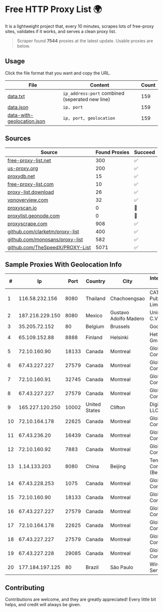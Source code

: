 
# Free HTTP Proxy List 🌍

It is a lightweight project that, every 10 minutes, scrapes lots of free-proxy sites, validates if it works, and serves a clean proxy list.


> Scraper found **7544** proxies at the latest update. Usable proxies are below.

## Usage

Click the file format that you want and copy the URL.


|File|Content|Count|
|----|-------|-----|
|[data.txt](https://raw.githubusercontent.com/themiralay/Proxy-List-World/master/data.txt)|`ip_address:port` combined (seperated new line)|159|
|[data.json](https://raw.githubusercontent.com/themiralay/Proxy-List-World/master/data.json)|`ip, port`|159|
|[data-with-geolocation.json](https://raw.githubusercontent.com/themiralay/Proxy-List-World/master/data-with-geolocation.json)|`ip, port, geolocation`|159|

## Sources

|Source|Found Proxies|Succeed|
|------|-------------|-------|
|[free-proxy-list.net](https://free-proxy-list.net)|300|✅|
|[us-proxy.org](https://www.us-proxy.org)|200|✅|
|[proxydb.net](http://proxydb.net)|15|✅|
|[free-proxy-list.com](https://free-proxy-list.com/?page=&port=&type%5B%5D=http&type%5B%5D=https&up_time=0&search=Search)|10|✅|
|[proxy-list.download](https://www.proxy-list.download/HTTP)|26|✅|
|[vpnoverview.com](https://vpnoverview.com/privacy/anonymous-browsing/free-proxy-servers)|32|✅|
|[proxyscan.io](https://www.proxyscan.io)|0|🚫|
|[proxylist.geonode.com](https://proxylist.geonode.com/api/proxy-list?limit=300&page=1&sort_by=lastChecked&sort_type=desc&protocols=http,https)|0|🚫|
|[proxyscrape.com](https://api.proxyscrape.com/v2/?request=displayproxies&protocol=http&timeout=10000&country=all&ssl=all&anonymity=all)|908|✅|
|[github.com/clarketm/proxy-list](https://raw.githubusercontent.com/clarketm/proxy-list/master/proxy-list-raw.txt)|400|✅|
|[github.com/monosans/proxy-list](https://raw.githubusercontent.com/monosans/proxy-list/main/proxies/http.txt)|582|✅|
|[github.com/TheSpeedX/PROXY-List](https://raw.githubusercontent.com/TheSpeedX/PROXY-List/master/http.txt)|5071|✅|


## Sample Proxies With Geolocation Info

|#|Ip|Port|Country|City|Internet Service Provider|
|-|--|----|-------|----|-------------------------|
|1|116.58.232.156|8080|Thailand|Chachoengsao|CAT Telecom Public Company Limited|
|2|187.216.229.150|8080|Mexico|Gustavo Adolfo Madero|Uninet S.A. de C.V.|
|3|35.205.72.152|80|Belgium|Brussels|Google LLC|
|4|65.109.152.88|8888|Finland|Helsinki|Hetzner Online GmbH|
|5|72.10.160.90|18133|Canada|Montreal|GloboTech Communications|
|6|67.43.227.227|27579|Canada|Montreal|GloboTech Communications|
|7|72.10.160.91|32745|Canada|Montreal|GloboTech Communications|
|8|67.43.227.227|27579|Canada|Montreal|GloboTech Communications|
|9|165.227.120.250|10002|United States|Clifton|DigitalOcean, LLC|
|10|72.10.164.178|22625|Canada|Montreal|GloboTech Communications|
|11|67.43.236.20|16439|Canada|Montreal|GloboTech Communications|
|12|72.10.160.92|7883|Canada|Montreal|GloboTech Communications|
|13|1.14.133.203|8080|China|Beijing|Tencent Cloud Computing (Beijing) Co. Ltd.|
|14|67.43.228.253|1075|Canada|Montreal|GloboTech Communications|
|15|72.10.160.90|18133|Canada|Montreal|GloboTech Communications|
|16|67.43.227.227|27579|Canada|Montreal|GloboTech Communications|
|17|72.10.164.178|22625|Canada|Montreal|GloboTech Communications|
|18|67.43.227.227|27579|Canada|Montreal|GloboTech Communications|
|19|67.43.227.228|29085|Canada|Montreal|GloboTech Communications|
|20|177.184.197.125|80|Brazil|São Paulo|Wireless Comm Services LTDA|



## Contributing

Contributions are welcome, and they are greatly appreciated! Every
little bit helps, and credit will always be given.

